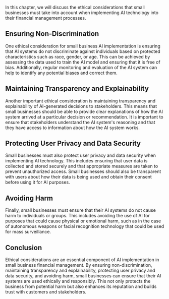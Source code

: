 
In this chapter, we will discuss the ethical considerations that small businesses must take into account when implementing AI technology into their financial management processes.

Ensuring Non-Discrimination
---------------------------

One ethical consideration for small business AI implementation is ensuring that AI systems do not discriminate against individuals based on protected characteristics such as race, gender, or age. This can be achieved by assessing the data used to train the AI model and ensuring that it is free of bias. Additionally, regular monitoring and evaluation of the AI system can help to identify any potential biases and correct them.

Maintaining Transparency and Explainability
-------------------------------------------

Another important ethical consideration is maintaining transparency and explainability of AI-generated decisions to stakeholders. This means that small businesses should be able to provide clear explanations of how the AI system arrived at a particular decision or recommendation. It is important to ensure that stakeholders understand the AI system's reasoning and that they have access to information about how the AI system works.

Protecting User Privacy and Data Security
-----------------------------------------

Small businesses must also protect user privacy and data security when implementing AI technology. This includes ensuring that user data is collected and stored securely and that appropriate measures are taken to prevent unauthorized access. Small businesses should also be transparent with users about how their data is being used and obtain their consent before using it for AI purposes.

Avoiding Harm
-------------

Finally, small businesses must ensure that their AI systems do not cause harm to individuals or groups. This includes avoiding the use of AI for purposes that could cause physical or emotional harm, such as in the case of autonomous weapons or facial recognition technology that could be used for mass surveillance.

Conclusion
----------

Ethical considerations are an essential component of AI implementation in small business financial management. By ensuring non-discrimination, maintaining transparency and explainability, protecting user privacy and data security, and avoiding harm, small businesses can ensure that their AI systems are used ethically and responsibly. This not only protects the business from potential harm but also enhances its reputation and builds trust with customers and stakeholders.
